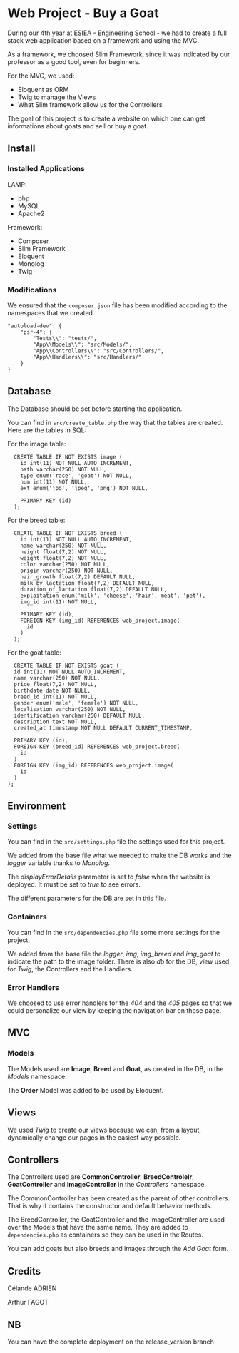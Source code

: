 # Web Project - Buy a Goat

During our 4th year at ESIEA - Engineering School - we had to create a full stack web application based on a framework and using the MVC.

As a framework, we choosed Slim Framework, since it was indicated by our professor as a good tool, even for beginners.

For the MVC, we used:
* Eloquent as ORM
* Twig to manage the Views
* What Slim framework allow us for the Controllers


The goal of this project is to create a website on which one can get informations about goats and sell or buy a goat.

## Install
### Installed Applications

LAMP:
* php
* MySQL
* Apache2

Framework:
* Composer
* Slim Framework
* Eloquent
* Monolog
* Twig

### Modifications

We ensured that the `composer.json` file has been modified according to the namespaces that we created.

    "autoload-dev": {
        "psr-4": {
            "Tests\\": "tests/",
            "App\\Models\\": "src/Models/",
            "App\\Controllers\\": "src/Controllers/",
            "App\\Handlers\\": "src/Handlers/"
        }
    }

## Database

The Database should be set before starting the application.

You can find in `src/create_table.php` the way that the tables are created. Here are the tables in SQL:

For the image table:

      CREATE TABLE IF NOT EXISTS image (
        id int(11) NOT NULL AUTO_INCREMENT,
        path varchar(250) NOT NULL,
        type enum('race', 'goat') NOT NULL,
        num int(11) NOT NULL,
        ext enum('jpg', 'jpeg', 'png') NOT NULL,

        PRIMARY KEY (id)
      );


For the breed table:

      CREATE TABLE IF NOT EXISTS breed (
        id int(11) NOT NULL AUTO_INCREMENT,
        name varchar(250) NOT NULL,
        height float(7,2) NOT NULL,
        weight float(7,2) NOT NULL,
        color varchar(250) NOT NULL,
        origin varchar(250) NOT NULL,
        hair_growth float(7,2) DEFAULT NULL,
        milk_by_lactation float(7,2) DEFAULT NULL,
        duration_of_lactation float(7,2) DEFAULT NULL,
        exploitation enum('milk', 'cheese', 'hair', meat', 'pet'),
        img_id int(11) NOT NULL,

        PRIMARY KEY (id),
        FOREIGN KEY (img_id) REFERENCES web_project.image(
          id
        )
      );

For the goat table:

      CREATE TABLE IF NOT EXISTS goat (
      id int(11) NOT NULL AUTO_INCREMENT,
      name varchar(250) NOT NULL,
      price float(7,2) NOT NULL,
      birthdate date NOT NULL,
      breed_id int(11) NOT NULL,
      gender enum('male', 'female') NOT NULL,
      localisation varchar(250) NOT NULL,
      identification varchar(250) DEFAULT NULL,
      description text NOT NULL,
      created_at timestamp NOT NULL DEFAULT CURRENT_TIMESTAMP,

      PRIMARY KEY (id),
      FOREIGN KEY (breed_id) REFERENCES web_project.breed(
        id
      )
      FOREIGN KEY (img_id) REFERENCES web_project.image(
        id
      )
    );

## Environment
### Settings
You can find in the `src/settings.php` file the settings used for this project.

We added from the base file what we needed to make the DB works and the *logger* variable thanks to *Monolog*.

The *displayErrorDetails* parameter is set to *false* when the website is deployed. It must be set to *true* to see errors.

The different parameters for the DB are set in this file.
### Containers
You can find in the `src/dependencies.php` file some more settings for the project.

We added from the base file the *logger*, *img*, *img_breed* and *img_goat* to indicate the path to the image folder. There is also *db* for the DB, *view* used for *Twig*, the Controllers and the Handlers.

### Error Handlers
We choosed to use error handlers for the *404* and the *405* pages so that we could personalize our view by keeping the navigation bar on those page.
## MVC

### Models

The Models used are **Image**, **Breed** and **Goat**, as created in the DB, in the *Models* namespace.

The **Order** Model was added to be used by Eloquent.

## Views

We used *Twig* to create our views because we can, from a layout, dynamically change our pages in the easiest way possible.

## Controllers

The Controllers used are **CommonController**, **BreedControlelr**, **GoatController** and **ImageController** in the *Controllers* namespace.

The CommonController has been created as the parent of other controllers. That is why it contains the constructor and default behavior methods.

The BreedController, the GoatController and the ImageController are used over the Models that have the same name. They are added to `dependencies.php` as containers so they can be used in the Routes.

You can add goats but also breeds and images through the *Add Goat* form.

## Credits

Célande ADRIEN

Arthur FAGOT

## NB

You can have the complete deployment on the release_version branch
